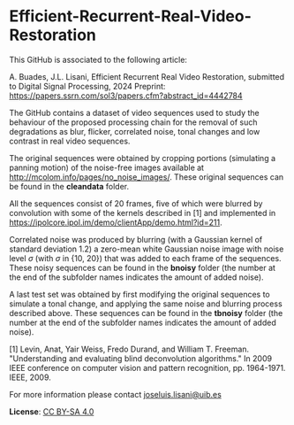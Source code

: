 # Efficient-Recurrent-Real-Video-Restoration

This GitHub is associated to the following article:

A. Buades, J.L. Lisani, Efficient Recurrent Real Video Restoration, submitted to Digital Signal Processing, 2024
Preprint: https://papers.ssrn.com/sol3/papers.cfm?abstract_id=4442784

The GitHub contains a dataset of video sequences used to study the behaviour of the proposed processing chain for the removal of such degradations as blur, flicker, correlated noise, tonal changes and low contrast in real video sequences.

The original sequences were obtained by cropping portions (simulating a panning motion) of the noise-free images available at http://mcolom.info/pages/no_noise_images/. These original sequences can be found in the **cleandata** folder.

All the sequences consist of 20 frames, five of which were blurred by convolution with some of the kernels described in [1] and implemented in https://ipolcore.ipol.im/demo/clientApp/demo.html?id=211. 

Correlated noise was produced by blurring (with a Gaussian kernel of standard deviation 1.2) a zero-mean white Gaussian noise image with noise level $\sigma$ (with $\sigma$ in {10, 20}) that was added to each frame of the sequences. These noisy sequences can be found in the **bnoisy** folder (the number at the end of the subfolder names indicates the amount of added noise).

A last test set was obtained by first modifying the original sequences to simulate a tonal change, and applying the same noise and blurring process described above. These sequences can be found in the **tbnoisy** folder (the number at the end of the subfolder names indicates the amount of added noise).

[1] Levin, Anat, Yair Weiss, Fredo Durand, and William T. Freeman. "Understanding and evaluating blind deconvolution algorithms." In 2009 IEEE conference on computer vision and pattern recognition, pp. 1964-1971. IEEE, 2009.

For more information please contact joseluis.lisani@uib.es

**License**: [CC BY-SA 4.0](https://creativecommons.org/licenses/by-sa/4.0/)
